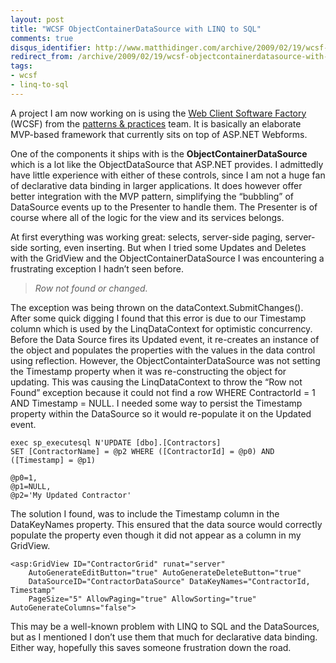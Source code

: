 ```yaml
---
layout: post
title: "WCSF ObjectContainerDataSource with LINQ to SQL"
comments: true
disqus_identifier: http://www.matthidinger.com/archive/2009/02/19/wcsf-objectcontainerdatasource-with-linq-to-sql.aspx
redirect_from: /archive/2009/02/19/wcsf-objectcontainerdatasource-with-linq-to-sql.aspx/
tags: 
- wcsf
- linq-to-sql
---
```

A project I am now working on is using the [Web Client Software Factory](http://www.codeplex.com/websf) (WCSF) from the [patterns & practices](http://msdn.microsoft.com/practices) team. It is basically an elaborate MVP-based framework that currently sits on top of ASP.NET Webforms.

One of the components it ships with is the **ObjectContainerDataSource** which is a lot like the ObjectDataSource that ASP.NET provides. I admittedly have little experience with either of these controls, since I am not a huge fan of declarative data binding in larger applications. It does however offer better integration with the MVP pattern, simplifying the “bubbling” of DataSource events up to the Presenter to handle them. The Presenter is of course where all of the logic for the view and its services belongs.

At first everything was working great: selects, server-side paging, server-side sorting, even inserting. But when I tried some Updates and Deletes with the GridView and the ObjectContainerDataSource I was encountering a frustrating exception I hadn’t seen before.

> *Row not found or changed.*

The exception was being thrown on the dataContext.SubmitChanges(). After some quick digging I found that this error is due to our Timestamp column which is used by the LinqDataContext for optimistic concurrency. Before the Data Source fires its Updated event, it re-creates an instance of the object and populates the properties with the values in the data control using reflection. However, the ObjectContainterDataSource was not setting the Timestamp property when it was re-constructing the object for updating. This was causing the LinqDataContext to throw the “Row not Found” exception because it could not find a row WHERE ContractorId = 1 AND Timestamp = NULL. I needed some way to persist the Timestamp property within the DataSource so it would re-populate it on the Updated event.

``` brush:
exec sp_executesql N'UPDATE [dbo].[Contractors] 
SET [ContractorName] = @p2 WHERE ([ContractorId] = @p0) AND ([Timestamp] = @p1) 

@p0=1,
@p1=NULL,
@p2='My Updated Contractor'
```

The solution I found, was to include the Timestamp column in the DataKeyNames property. This ensured that the data source would correctly populate the property even though it did not appear as a column in my GridView.

``` brush:
<asp:GridView ID="ContractorGrid" runat="server" 
    AutoGenerateEditButton="true" AutoGenerateDeleteButton="true"
    DataSourceID="ContractorDataSource" DataKeyNames="ContractorId, Timestamp"
    PageSize="5" AllowPaging="true" AllowSorting="true" AutoGenerateColumns="false">
```

This may be a well-known problem with LINQ to SQL and the DataSources, but as I mentioned I don’t use them that much for declarative data binding. Either way, hopefully this saves someone frustration down the road.


